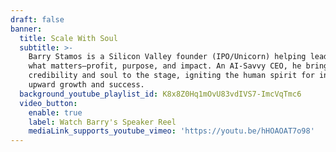 ```yaml
---
draft: false
banner:
  title: Scale With Soul
  subtitle: >-
    Barry Stamos is a Silicon Valley founder (IPO/Unicorn) helping leaders scale
    what matters—profit, purpose, and impact. An AI-Savvy CEO, he brings
    credibility and soul to the stage, igniting the human spirit for inward and
    upward growth and success.
  background_youtube_playlist_id: K8x8Z0Hq1mOvU83vdIVS7-ImcVqTmc6
  video_button:
    enable: true
    label: Watch Barry's Speaker Reel
    mediaLink_supports_youtube_vimeo: 'https://youtu.be/hHOAOAT7o98'
---
```


